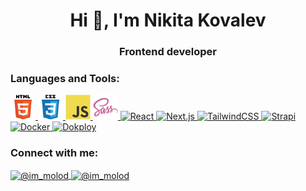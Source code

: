 <h1 align="center">Hi 👋, I'm Nikita Kovalev</h1>
<h3 align="center">Frontend developer</h3>

<h3 align="left">Languages and Tools:</h3>
<p align="left"> 
  <a href="https://www.w3.org/html/" target="_blank" rel="noreferrer">
    <img src="https://raw.githubusercontent.com/devicons/devicon/master/icons/html5/html5-original-wordmark.svg" alt="html5" width="40" height="40"/> 
  </a>
  <a href="https://www.w3schools.com/css/" target="_blank" rel="noreferrer">
    <img src="https://raw.githubusercontent.com/devicons/devicon/master/icons/css3/css3-original-wordmark.svg" alt="css3" width="40" height="40"/>
  </a>
  <a href="https://developer.mozilla.org/en-US/docs/Web/JavaScript" target="_blank" rel="noreferrer">
    <img src="https://raw.githubusercontent.com/devicons/devicon/master/icons/javascript/javascript-original.svg" alt="javascript" width="40" height="40"/>
  </a>
  <a href="https://sass-lang.com" target="_blank" rel="noreferrer">
    <img src="https://raw.githubusercontent.com/devicons/devicon/master/icons/sass/sass-original.svg" alt="sass" width="40" height="40"/>
  </a>
  <a href="https://react.dev/" target="_blank" rel="noreferrer">
    <img src="https://upload.wikimedia.org/wikipedia/commons/thumb/a/a7/React-icon.svg/2300px-React-icon.svg.png" alt="React" width="40" height="35"/>
  </a>
  <a href="https://nextjs.org/" target="_blank" rel="noreferrer">
    <img src="https://img.icons8.com/fluency-systems-filled/48/FFFFFF/nextjs.png" alt="Next.js" width="40" height="40"/>
  </a>
  <a href="https://tailwindcss.com/" target="_blank" rel="noreferrer">
    <img src="https://tailwindcss.com/_next/static/media/tailwindcss-mark.d52e9897.svg" alt="TailwindCSS" width="40" height="40"/>
  </a>
    <a href="https://strapi.io/" target="_blank" rel="noreferrer">
    <img src="https://images.spr.so/cdn-cgi/imagedelivery/j42No7y-dcokJuNgXeA0ig/32f3a89c-99c4-466f-8536-dd75f65fa320/Strapi-Monogram/w=256,quality=90,fit=scale-down" alt="Strapi" width="40" height="40"/>
  </a>
    <a href="https://www.docker.com/" target="_blank" rel="noreferrer">
    <img src="https://cdn4.iconfinder.com/data/icons/logos-and-brands/512/97_Docker_logo_logos-1024.png" alt="Docker" width="40" height="40"/>
  </a>
    <a href="https://dokploy.com/" target="_blank" rel="noreferrer">
    <img src="https://avatars.githubusercontent.com/u/156882017?s=200&v=4" alt="Dokploy" width="40" height="40"/>
  </a>
</p>

<h3 align="left">Connect with me:</h3>
<p align="left">
  <a href="https://instagram.com/im_molod" target="blank">
    <img align="center" src="https://raw.githubusercontent.com/rahuldkjain/github-profile-readme-generator/master/src/images/icons/Social/instagram.svg" alt="@im_molod" height="30" width="40" />
  </a>
  <a href="https://t.me/came95" target="blank">
    <img align="center" src="https://upload.wikimedia.org/wikipedia/commons/thumb/8/82/Telegram_logo.svg/512px-Telegram_logo.svg.png?20220101141644" alt="@im_molod" height="30" width="30" />
  </a>
</p>
